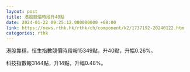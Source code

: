 ```yaml
---
layout: post
title: 港股競價時段升40點
date: 2024-01-22 09:25:12.000000000 +08:00
link: https://news.rthk.hk/rthk/ch/component/k2/1737192-20240122.htm
categories: rthk
---
```


港股靠穩，恒生指數競價時段報15349點，升40點，升幅0.26%。

科技指數報3144點，升14點，升幅0.48%。
